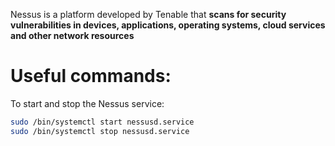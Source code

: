 Nessus is a platform developed by Tenable that **scans for security vulnerabilities in devices, applications, operating systems, cloud services and other network resources**


# Useful commands:

To start and stop the Nessus service:

```bash
sudo /bin/systemctl start nessusd.service
sudo /bin/systemctl stop nessusd.service
```
